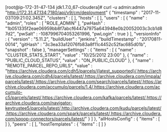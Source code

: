 [root@ip-172-31-47-134 jdk1.7.0_67-cloudera]# curl -u admin:admin "http://172.31.47.134:7180/api/v9/cm/deployment"
{
  "timestamp" : "2017-11-03T09:21:02.345Z",
  "clusters" : [ ],
  "hosts" : [ ],
  "users" : [ {
    "name" : "admin",
    "roles" : [ "ROLE_ADMIN" ],
    "pwHash" : "1b051335f2eae06959bb8f7abcf6447a7975a643948e0b20052003c3cb1d87d2",
    "pwSalt" : -1087996704053261996,
    "pwLogin" : true
  } ],
  "versionInfo" : {
    "version" : "5.11.2",
    "buildUser" : "jenkins",
    "buildTimestamp" : "20170811-0014",
    "gitHash" : "3c3ea33a12076fb83a8f11c4452c52fac685d01b",
    "snapshot" : false
  },
  "managerSettings" : {
    "items" : [ {
      "name" : "CLUSTER_STATS_START",
      "value" : "10/25/2012 23:00"
    }, {
      "name" : "PUBLIC_CLOUD_STATUS",
      "value" : "ON_PUBLIC_CLOUD"
    }, {
      "name" : "REMOTE_PARCEL_REPO_URLS",
      "value" : "https://archive.cloudera.com/cdh5/parcels/{latest_supported}/,https://archive.cloudera.com/cdh4/parcels/latest/,https://archive.cloudera.com/impala/parcels/latest/,https://archive.cloudera.com/search/parcels/latest/,https://archive.cloudera.com/accumulo/parcels/1.4/,https://archive.cloudera.com/accumulo-c5/parcels/latest/,https://archive.cloudera.com/kafka/parcels/latest/,https://archive.cloudera.com/navigator-keytrustee5/parcels/latest/,http://archive.cloudera.com/kudu/parcels/latest/,https://archive.cloudera.com/spark/parcels/latest/,https://archive.cloudera.com/sqoop-connectors/parcels/latest/"
    } ]
  },
  "allHostsConfig" : {
    "items" : [ ]
  },
  "peers" : [ ],
  "hostTemplates" : {
    "items" : [ ]
  }
